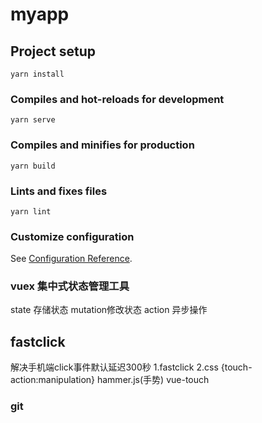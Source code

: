 # myapp

## Project setup
```
yarn install
```

### Compiles and hot-reloads for development
```
yarn serve
```

### Compiles and minifies for production
```
yarn build
```

### Lints and fixes files
```
yarn lint
```

### Customize configuration
See [Configuration Reference](https://cli.vuejs.org/config/).
### vuex 集中式状态管理工具
state 存储状态 mutation修改状态 
action 异步操作
## fastclick 
解决手机端click事件默认延迟300秒
1.fastclick
2.css {touch-action:manipulation}
hammer.js(手势)
vue-touch
### git
